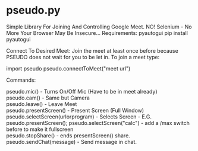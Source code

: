 # pseudo.py
Simple Library For Joining And Controlling Google Meet.
NO! Selenium - No More Your Browser May Be Insecure...
Requirements: pyautogui
pip install pyautogui

Connect To Desired Meet:
Join the meet at least once before because PSEUDO does not wait for you to be let in.
To join a meet type:

import pseudo
pseudo.connectToMeet("meet url")

Commands:

pseudo.mic() - Turns On/Off Mic (Have to be in meet already)<br>
pseudo.cam() - Same but Camera<br>
pseudo.leave() - Leave Meet<br>
pseudo.presentScreen() - Present Screen (Full Window)<br>
pseudo.selectScreen(urlorprogram) - Selects Screen - E.G. pseudo.presentScreen(); pseudo.selectScreen("calc") - add a /max switch before to make it fullscreen<br>
pesudo.stopShare() - ends presentScreen() share.<br>
pseudo.sendChat(message) - Send message in chat.<br>





